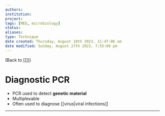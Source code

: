 ```yaml
---
authors: 
institution: 
project: 
tags: [MED, microbiology]
status: 
aliases: 
type: Technique
date created: Thursday, August 10th 2023, 11:47:06 am
date modified: Sunday, August 27th 2023, 7:55:09 pm
---
```


(Back to [[]])

# Diagnostic PCR

- PCR used to detect **genetic material**
- Multiplexable
- Often used to diagnose [[virus|viral infections]]

---

